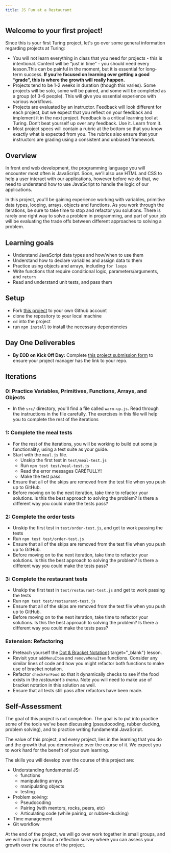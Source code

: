 ```yaml
---
title: JS Fun at a Restaurant
---
```


## Welcome to your first project!

Since this is your first Turing project, let's go over some general information regarding projects at Turing:  
- You will not learn everything in class that you need for projects - this is intentional. Content will be “just in time” - you should need every lesson.This can be painful in the moment, but it is essential for long-term success. **If you’re focused on learning over getting a good “grade”, this is where the growth will really happen.**
- Projects tend to be 1-2 weeks in duration (though this varies). Some projects will be solo, some will be paired, and some will be completed as a group (of 3-6 people). This will give you essential experience with various workflows.   
- Projects are evaluated by an instructor. Feedback will look different for each project, but we expect that you reflect on your feedback and implement it in the next project. Feedback is a critical learning tool at Turing. Don’t beat yourself up over any feedback. Use it. Learn from it.  
- Most project specs will contain a rubric at the bottom so that you know exactly what is expected from you. The rubrics also ensure that your instructors are grading using a consistent and unbiased framework.  

## Overview

In front end web development, the programming language you will encounter most
often is JavaScript. Soon, we'll also use HTML and CSS to help a user interact
with our applications, however before we do that, we need to understand how to
use JavaScript to handle the logic of our applications.

In this project, you'll be gaining experience working with variables, primitive
data types, looping, arrays, objects and functions. As you work through the
iterations, be sure to take time to stop and refactor you solutions. There is
rarely one right way to solve a problem in programming, and part of your job
will be evaluating the trade offs between different approaches to solving a
problem.

## Learning goals

  - Understand JavaScript data types and how/when to use them
  - Understand how to declare variables and assign data to them
  - Practice using objects and arrays, including `for loops`
  - Write functions that require conditional logic, parameters/arguments, and `return`
  - Read and understand unit tests, and pass them

## Setup

  - Fork [this project](https://github.com/turingschool-examples/js-fun-at-a-restaurant) to your own Github account
  - clone the repository to your local machine
  - `cd` into the project
  - run `npm install` to install the necessary dependencies

## Day One Deliverables
  - **By EOD on Kick Off Day:** Complete [this project submission form](https://docs.google.com/forms/d/1kW1JPMpZUhAjzIDnW_wDrGB8PtRDTIFh9ohpkd5h0xk/edit) to ensure your project manager has the link to your repo.

## Iterations

### 0: Practice Variables, Primitives, Functions, Arrays, and Objects
  - In the `src/` directory, you'll find a file called `warm-up.js`. Read
    through the instructions in the file carefully. The exercises in this file
    will help you to complete the rest of the iterations  

### 1: Complete the **meal** tests
  - For the rest of the iterations, you will be working to build out some
    js functionality, using a test suite as your guide.  
  - Start with the `meal.js` file.  
    - Unskip the first test in `test/meal-test.js`
    - Run `npm test test/meal-test.js`  
    - Read the error messages CAREFULLY!  
    - Make the test pass.
  - Ensure that all of the skips are removed from the test file when you push up to GitHub.
  - Before moving on to the next iteration, take time to refactor your
    solutions. Is this the best approach to solving the problem? Is there a
    different way you could make the tests pass?  

### 2: Complete the **order** tests
  - Unskip the first test in `test/order-test.js`, and get to work passing the tests
  - Run `npm test test/order-test.js`
  - Ensure that all of the skips are removed from the test file when you push up to GitHub.
  - Before moving on to the next iteration, take time to refactor your
    solutions. Is this the best approach to solving the problem? Is there a
    different way you could make the tests pass?  

### 3: Complete the **restaurant** tests
  - Unskip the first test in `test/restaurant-test.js` and get to work passing the tests
  - Run `npm test test/restaurant-test.js`  
  - Ensure that all of the skips are removed from the test file when you push up to GitHub.
  - Before moving on to the next iteration, take time to refactor your
    solutions. Is this the best approach to solving the problem? Is there a
    different way you could make the tests pass?  

### Extension: Refactoring
  - Preteach yourself the [Dot & Bracket Notation](https://frontend.turing.edu/lessons/module-1/js-dot-bracket-notation.html){:target="_blank"} lesson.
  - Revisit your `addMenuItem` and `removeMenuItem` functions.  Consider any similar lines of code and how you might refactor both functions to make use of bracket notation. 
  - Refactor `checkForFood` so that it dynamically checks to see if the food exists in the *restaurant's menu*.  Note you will need to make use of bracket notation in this solution as well.  
  - Ensure that all tests still pass after refactors have been made.

## Self-Assessment

The goal of this project is not completion. The goal is to put into practice some of the tools we've been discussing (pseudocoding, rubber ducking, problem solving), and to practice writing fundamental JavaScript.

The value of this project, and every project, lies in the learning that you do and the growth that you demonstrate over the course of it. We expect you to work hard for the benefit of your own learning.

The skills you will develop over the course of this project are:

- Understanding fundamental JS:
    - functions
    - manipulating arrays
    - manipulating objects
    - testing
- Problem solving:
    - Pseudocoding
    - Pairing (with mentors, rocks, peers, etc)
    - Articulating code (while pairing, or rubber-ducking)
- Time management
- Git workflow

At the end of the project, we will go over work together in small groups, and we will have you fill out a reflection survey where you can assess your growth over the course of the project.
